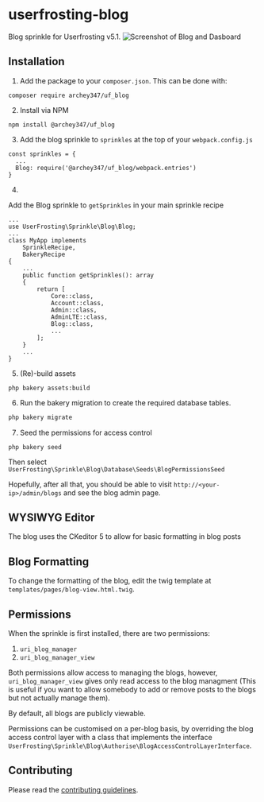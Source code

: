 # userfrosting-blog
Blog sprinkle for Userfrosting v5.1.
![Screenshot of Blog and Dasboard](https://raw.githubusercontent.com/archey347/userfrosting-blog/master/Capture.PNG)

## Installation

1. Add the package to your `composer.json`. This can be done with:
```
composer require archey347/uf_blog
```
2. Install via NPM
```
npm install @archey347/uf_blog
```
3. Add the blog sprinkle to `sprinkles` at the top of your `webpack.config.js`
```
const sprinkles = {
  ...
  Blog: require('@archey347/uf_blog/webpack.entries')
}
```
4.
Add the Blog sprinkle to `getSprinkles` in your main sprinkle recipe
```
...
use UserFrosting\Sprinkle\Blog\Blog;
...
class MyApp implements
    SprinkleRecipe,
    BakeryRecipe
{
    ...
    public function getSprinkles(): array
    {
        return [
            Core::class,
            Account::class,
            Admin::class,
            AdminLTE::class,
            Blog::class,
            ...
        ];
    }
    ...
}
```
5. (Re)-build assets
```
php bakery assets:build
```
6. Run the bakery migration to create the required database tables.
```bash
php bakery migrate
```
7. Seed the permissions for access control
```
php bakery seed
```
Then select `UserFrosting\Sprinkle\Blog\Database\Seeds\BlogPermissionsSeed`

Hopefully, after all that, you should be able to visit `http://<your-ip>/admin/blogs` and see the blog admin page. 

## WYSIWYG Editor

The blog uses the CKeditor 5 to allow for basic formatting in blog posts

## Blog Formatting

To change the formatting of the blog, edit the twig template at `templates/pages/blog-view.html.twig`.

## Permissions

When the sprinkle is first installed, there are two permissions:

1. `uri_blog_manager`
2. `uri_blog_manager_view`

Both permissions allow access to managing the blogs, however, `uri_blog_manager_view` gives only read access to the blog managment (This is useful if you want to allow somebody to add or remove posts to the blogs but not actually manage them).

By default, all blogs are publicly viewable.

Permissions can be customised on a per-blog basis, by overriding the blog access control layer with a class that implements the interface `UserFrosting\Sprinkle\Blog\Authorise\BlogAccessControlLayerInterface`.

## Contributing

Please read the [contributing guidelines](CONTRIBUTING.md).
